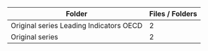 | Folder                                  |   Files / Folders |
|-----------------------------------------|-------------------|
| Original series Leading Indicators OECD |                 2 |
| Original series                         |                 2 |